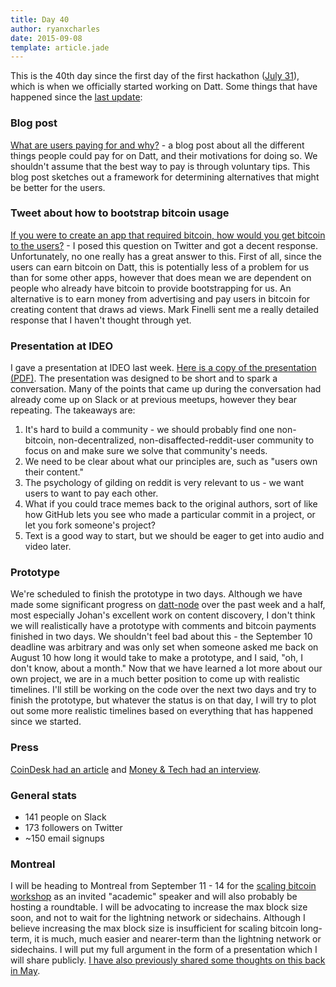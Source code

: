 ```yaml
---
title: Day 40
author: ryanxcharles
date: 2015-09-08
template: article.jade
---
```


This is the 40th day since the first day of the first hackathon ([July
31](/articles/2015-07-31-hackathon-day-one/)), which is when we officially
started working on Datt. Some things that have happened since the [last
update](/articles/2015-08-29-end-of-week-four/):

### Blog post

[What are users paying for and why?](/articles/2015-09-03-why-pay/) - a blog
post about all the different things people could pay for on Datt, and their
motivations for doing so. We shouldn't assume that the best way to pay is
through voluntary tips. This blog post sketches out a framework for
determining alternatives that might be better for the users.


### Tweet about how to bootstrap bitcoin usage

[If you were to create an app that required bitcoin, how would you get
bitcoin to the
users?](https://twitter.com/ryanxcharles/status/641322665337331712) - I posed
this question on Twitter and got a decent response. Unfortunately, no one
really has a great answer to this. First of all, since the users can earn
bitcoin on Datt, this is potentially less of a problem for us than for some
other apps, however that does mean we are dependent on people who already have
bitcoin to provide bootstrapping for us. An alternative is to earn money from
advertising and pay users in bitcoin for creating content that draws ad views.
Mark Finelli sent me a really detailed response that I haven't thought through
yet.


### Presentation at IDEO

I gave a presentation at IDEO last week. [Here is a copy of the
presentation
(PDF)](https://github.com/dattnetwork/dattdocs/blob/master/presentations/2015-09-02%20IDEO.pdf).
The presentation was designed to be short and to spark a conversation. Many of
the points that came up during the conversation had already come up on Slack or
at previous meetups, however they bear repeating. The takeaways are:

1. It's hard to build a community - we should probably find one non-bitcoin,
non-decentralized, non-disaffected-reddit-user community to focus on and make
sure we solve that community's needs.
2. We need to be clear about what our principles are, such as "users own their
content."
3. The psychology of gilding on reddit is very relevant to us - we want users
to want to pay each other.
4. What if you could trace memes back to the original authors, sort of like how
GitHub lets you see who made a particular commit in a project, or let you fork
someone's project?
5. Text is a good way to start, but we should be eager to get into audio and
video later.

### Prototype

We're scheduled to finish the prototype in two days. Although we have made some
significant progress on [datt-node](https://github.com/dattnetwork/datt-node)
over the past week and a half, most especially Johan's excellent work on
content discovery, I don't think we will realistically have a prototype with
comments and bitcoin payments finished in two days. We shouldn't feel bad about
this - the September 10 deadline was arbitrary and was only set when someone
asked me back on August 10 how long it would take to make a prototype, and I
said, "oh, I don't know, about a month." Now that we have learned a lot more
about our own project, we are in a much better position to come up with
realistic timelines.  I'll still be working on the code over the next two days
and try to finish the prototype, but whatever the status is on that day, I will
try to plot out some more realistic timelines based on everything that has
happened since we started.

### Press

[CoinDesk had an
article](http://www.coindesk.com/datt-decentralized-reddit-bitcoin/) and [Money
& Tech had an interview](http://moneyandtech.com/ryan-x-charles-reddit/).

### General stats

* 141 people on Slack
* 173 followers on Twitter
* ~150 email signups

### Montreal

I will be heading to Montreal from September 11 - 14 for the [scaling bitcoin
workshop](https://scalingbitcoin.org/montreal2015/) as an invited "academic"
speaker and will also probably be hosting a roundtable. I will be advocating to
increase the max block size soon, and not to wait for the lightning network or
sidechains. Although I believe increasing the max block size is insufficient
for scaling bitcoin long-term, it is much, much easier and nearer-term than the
lightning network or sidechains. I will put my full argument in the form of a
presentation which I will share publicly. [I have also previously shared some
thoughts on this back in
May](http://lists.linuxfoundation.org/pipermail/bitcoin-dev/2015-May/008190.html).
